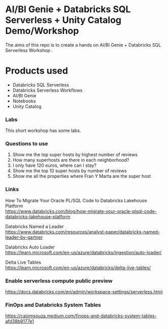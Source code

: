 # AI/BI Genie + Databricks SQL Serverless + Unity Catalog Demo/Workshop 
The aims of this repo is to create a hands on AI/BI Genie + Databricks SQL Serverless Workshop .

# Products used
- Databricks SQL Serverless
- Databricks Serverless Workflows
- AI/BI Genie
- Notebooks
- Unity Catalog 

### Labs 
This short workshop has some labs.

### Questions to use
1. Show me the top super hosts by highest number of reviews
2. How many superhosts are there in each neighborhood?
3. I only have 120 euros, where can I stay?
4. Show me the top 10 super hosts by number of reviews
5. Show me all the properties where Fran Y Marta are the super host
   

### Links

How To Migrate Your Oracle PL/SQL Code to Databricks Lakehouse Platform<BR>
https://www.databricks.com/blog/how-migrate-your-oracle-plsql-code-databricks-lakehouse-platform<BR>

Databricks Named a Leader<BR>
https://www.databricks.com/resources/analyst-paper/databricks-named-leader-by-gartner<BR>

Databricks Auto Loader<BR>
https://learn.microsoft.com/en-us/azure/databricks/ingestion/auto-loader/<BR>

Delta Live Tables<BR>
https://learn.microsoft.com/en-us/azure/databricks/delta-live-tables/<BR>


### Enable serverless compute public preview
https://docs.databricks.com/en/admin/workspace-settings/serverless.html

### FinOps and Databricks System Tables
https://caiomsouza.medium.com/finops-and-databricks-system-tables-afd38b9177e1
